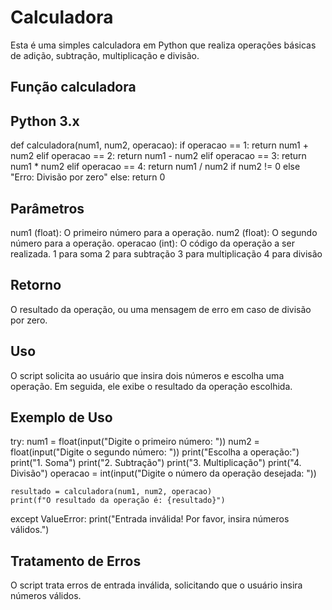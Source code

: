 # Calculadora
Esta é uma simples calculadora em Python que realiza operações básicas de adição, subtração, multiplicação e divisão.

## Função calculadora

 ## Python 3.x

def calculadora(num1, num2, operacao):
    if operacao == 1:
        return num1 + num2
    elif operacao == 2:
        return num1 - num2
    elif operacao == 3:
        return num1 * num2
    elif operacao == 4:
        return num1 / num2 if num2 != 0 else "Erro: Divisão por zero"
    else:
        return 0
 ## Parâmetros
num1 (float): O primeiro número para a operação.
num2 (float): O segundo número para a operação.
operacao (int): O código da operação a ser realizada.
1 para soma
2 para subtração
3 para multiplicação
4 para divisão

## Retorno
O resultado da operação, ou uma mensagem de erro em caso de divisão por zero.
## Uso
O script solicita ao usuário que insira dois números e escolha uma operação. Em seguida, ele exibe o resultado da operação escolhida.

## Exemplo de Uso

try:
    num1 = float(input("Digite o primeiro número: "))
    num2 = float(input("Digite o segundo número: "))
    print("Escolha a operação:")
    print("1. Soma")
    print("2. Subtração")
    print("3. Multiplicação")
    print("4. Divisão")
    operacao = int(input("Digite o número da operação desejada: "))

    resultado = calculadora(num1, num2, operacao)
    print(f"O resultado da operação é: {resultado}")

except ValueError:
    print("Entrada inválida! Por favor, insira números válidos.")

## Tratamento de Erros
O script trata erros de entrada inválida, solicitando que o usuário insira números válidos.



